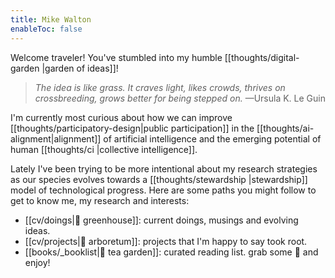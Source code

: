 ```yaml
---
title: Mike Walton
enableToc: false
---
```


Welcome traveler! You've stumbled into my humble [[thoughts/digital-garden |garden of ideas]]!

> *The idea is like grass. It craves light, likes crowds, thrives on crossbreeding, grows better for being stepped on.* —Ursula K. Le Guin

I'm currently most curious about how we can improve [[thoughts/participatory-design|public participation]] in the [[thoughts/ai-alignment|alignment]] of artificial intelligence and the emerging potential of human [[thoughts/ci |collective intelligence]].

Lately I've been trying to be more intentional about my research strategies as our species evolves towards a [[thoughts/stewardship |stewardship]] model of technological progress. Here are some paths you might follow to get to know me, my research and interests:

- [[cv/doings|🌱 greenhouse]]: current doings, musings and evolving ideas.
- [[cv/projects|🌲 arboretum]]: projects that I'm happy to say took root.
- [[books/_booklist|🍃 tea garden]]: curated reading list. grab some 🍵 and enjoy!